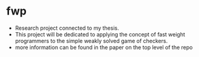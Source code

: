 # fwp
- Research project connected to my thesis.
- This project will be dedicated to applying the concept of fast weight programmers to the simple weakly solved game of checkers.
- more information can be found in the paper on the top level of the repo
